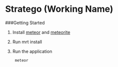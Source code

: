 Stratego (Working Name)
===========

###Getting Started

1. Install [meteor](http://docs.meteor.com/#quickstart) and [meteorite](http://oortcloud.github.com/meteorite/)

2. Run mrt install

3. Run the application

		meteor